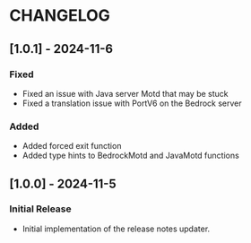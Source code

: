 # CHANGELOG

## [1.0.1] - 2024-11-6

### Fixed

- Fixed an issue with Java server Motd that may be stuck
- Fixed a translation issue with PortV6 on the Bedrock server

### Added

- Added forced exit function
- Added type hints to BedrockMotd and JavaMotd functions


## [1.0.0] - 2024-11-5  

### Initial Release  

- Initial implementation of the release notes updater.